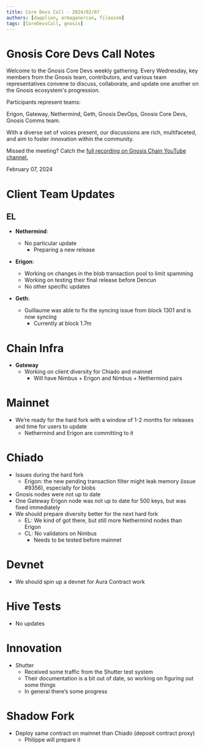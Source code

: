 ```yaml
---
title: Core Devs Call - 2024/02/07
authors: [dapplion, armaganercan, filoozom]
tags: [CoreDevsCall, gnosis]
---
```


# Gnosis Core Devs Call Notes

Welcome to the Gnosis Core Devs weekly gathering. Every Wednesday, key members from the Gnosis team, contributors, and various team representatives convene to discuss, collaborate, and update one another on the Gnosis ecosystem's progression.

Participants represent teams:

Erigon, Gateway, Nethermind, Geth, Gnosis DevOps, Gnosis Core Devs, Gnosis Comms team.

With a diverse set of voices present, our discussions are rich, multifaceted, and aim to foster innovation within the community.

Missed the meeting? Catch the [full recording on Gnosis Chain YouTube channel.](https://youtu.be/WMBfbdNvmyQ)

February 07, 2024

# Client Team Updates
## EL

* **Nethermind**: 
  * No particular update
    * Preparing a new release


* **Erigon**: 
  * Working on changes in the blob transaction pool to limit spamming
  * Working on testing their final release before Dencun
  * No other specific updates


* **Geth**:
  * Guillaume was able to fix the syncing issue from block 1301 and is now syncing
    * Currently at block 1.7m


# Chain Infra

* **Gateway**
  * Working on client diversity for Chiado and mainnet
    * Will have Nimbus + Erigon and Nimbus + Nethermind pairs


# Mainnet

* We’re ready for the hard fork with a window of 1-2 months for releases and time for users to update
  * Nethermind and Erigon are committing to it


# Chiado

* Issues during the hard fork
  * Erigon: the new pending transaction filter might leak memory (issue #9356), especially for blobs
* Gnosis nodes were not up to date
* One Gateway Erigon node was not up to date for 500 keys, but was fixed immediately
* We should prepare diversity better for the next hard fork
  * EL: We kind of got there, but still more Nethermind nodes than Erigon
  * CL: No validators on Nimbus
    * Needs to be tested before mainnet

# Devnet

* We should spin up a devnet for Aura Contract work

# Hive Tests

* No updates

# Innovation

* Shutter
  * Received some traffic from the Shutter test system
  * Their documentation is a bit out of date, so working on figuring out some things
  * In general there’s some progress

# Shadow Fork

* Deploy same contract on mainnet than Chiado (deposit contract proxy)
  * Philippe will prepare it




 


































